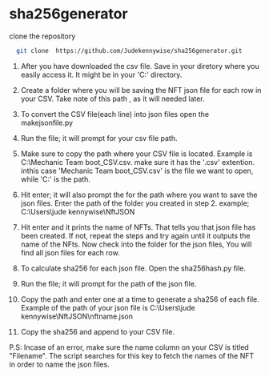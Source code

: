 # sha256generator
clone the repository
```bash
  git clone  https://github.com/Judekennywise/sha256generator.git
```


1. After you have downloaded the csv file. Save in your diretory where you easily access it. It might be in your 'C\:' directory.

2. Create a folder where you will be saving the NFT json file for each row in your CSV. Take note of this path , as it will needed later.

3. To convert the CSV file(each line) into json files
open the makejsonfile.py

4. Run the file; it will prompt for your csv file path.

5. Make sure to copy the path where your CSV file is located. Example is C:\Mechanic Team boot_CSV.csv. make sure it has the '.csv' extention. inthis case 'Mechanic Team boot_CSV.csv' is the file we want to open, while 'C:\' is the path.

6. Hit enter; it will also prompt the for the path where you want to save the json files. Enter the path of the folder you created in step 2. example; C:\Users\jude kennywise\NftJSON

7. Hit enter and it prints the name of NFTs. That tells you that json file has been created. If not, repeat the steps and try again until it outputs the name of the NFts. Now check into the folder for the json files, You will find all json files for each row.

8. To calculate sha256 for each json file. Open the sha256hash.py file.

9. Run the file; it will prompt for the path of the json file.

10. Copy the path and enter one at a time to generate a sha256 of each file. Example of the path of your json file is 
C:\Users\jude kennywise\NftJSON\nftname.json

11. Copy the sha256 and append to your CSV file.

P.S: Incase of an error, make sure the name column on your CSV is titled "Filename". The script searches for this key to fetch the names of the NFT in order to name the json files.
